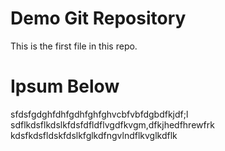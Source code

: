 # Demo Git Repository

This is the first file in this repo.

# Ipsum Below


sfdsfgdghfdhfgdhfghfghvcbfvbfdgbdfkjdf;l
sdflkdsflkdslkfdsfdfldflvgdfkvgm,dfkjhedfhrewfrk
kdsfkdsfldskfdslkfglkdfngvlndflkvglkdflk